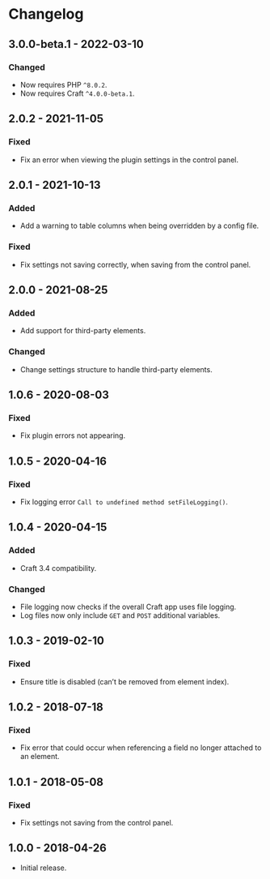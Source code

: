 # Changelog

## 3.0.0-beta.1 - 2022-03-10

### Changed
- Now requires PHP `^8.0.2`.
- Now requires Craft `^4.0.0-beta.1`.

## 2.0.2 - 2021-11-05

### Fixed
- Fix an error when viewing the plugin settings in the control panel.

## 2.0.1 - 2021-10-13

### Added
- Add a warning to table columns when being overridden by a config file.

### Fixed
- Fix settings not saving correctly, when saving from the control panel.

## 2.0.0 - 2021-08-25

### Added
- Add support for third-party elements.

### Changed
- Change settings structure to handle third-party elements.

## 1.0.6 - 2020-08-03

### Fixed
- Fix plugin errors not appearing.

## 1.0.5 - 2020-04-16

### Fixed
- Fix logging error `Call to undefined method setFileLogging()`.

## 1.0.4 - 2020-04-15

### Added
- Craft 3.4 compatibility.

### Changed
- File logging now checks if the overall Craft app uses file logging.
- Log files now only include `GET` and `POST` additional variables.

## 1.0.3 - 2019-02-10

### Fixed
- Ensure title is disabled (can’t be removed from element index).

## 1.0.2 - 2018-07-18

### Fixed
- Fix error that could occur when referencing a field no longer attached to an element.

## 1.0.1 - 2018-05-08

### Fixed
- Fix settings not saving from the control panel.

## 1.0.0 - 2018-04-26

- Initial release.
